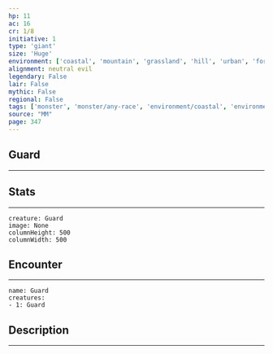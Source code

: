 ```yaml
---
hp: 11
ac: 16
cr: 1/8
initiative: 1
type: 'giant'    
size: 'Huge'
environment: ['coastal', 'mountain', 'grassland', 'hill', 'urban', 'forest', 'desert']
alignment: neutral evil
legendary: False
lair: False
mythic: False
regional: False
tags: ['monster', 'monster/any-race', 'environment/coastal', 'environment/mountain', 'environment/grassland', 'environment/hill', 'environment/urban', 'environment/forest', 'environment/desert']
source: "MM"
page: 347
---
```


## Guard
---



## Stats
---

```statblock
creature: Guard
image: None
columnHeight: 500
columnWidth: 500
```

## Encounter
---

```encounter-table
name: Guard
creatures:
- 1: Guard
```

## Description
---




